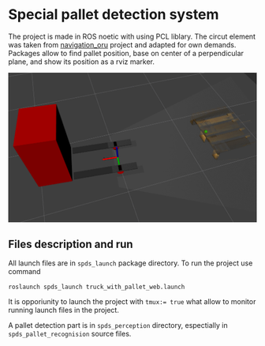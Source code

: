 # Special pallet detection system

The project is made in ROS noetic with using PCL liblary. The circut element was taken from [navigation_oru](https://github.com/OrebroUniversity/navigation_oru-release) project and adapted for own demands.
Packages allow to find pallet position, base on center of a perpendicular plane, and show its position as a rviz marker.

![robot_in_rviz](./doc/robot_and_pallet.png)

## Files description and run
All launch files are in `spds_launch` package directory. To run the project use command 
```
roslaunch spds_launch truck_with_pallet_web.launch
```

It is opporiunity to launch the project with `tmux:= true` what allow to monitor running launch files in the project. 


A pallet detection part is in `spds_perception` directory, espectially in `spds_pallet_recognision` source files.